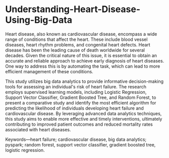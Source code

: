# Understanding-Heart-Disease-Using-Big-Data

Heart disease, also known as cardiovascular disease, encompass a wide range of conditions that affect the heart. These include blood vessel diseases, heart rhythm problems, and congenital heart defects. Heart disease has been the leading cause of death worldwide for several decades. Given the critical nature of this issue, it is essential to obtain an accurate and reliable approach to achieve early diagnosis of heart diseases. One way to address this is by automating the task, which can lead to more efficient management of these conditions.

This study utilizes big data analytics to provide informative decision-making tools for assessing an individual's risk of heart failure. The research employs supervised learning models, including Logistic Regression, Support Vector Classifier, Gradient Boosted Tree, and Random Forest, to present a comparative study and identify the most efficient algorithm for predicting the likelihood of individuals developing heart failure and cardiovascular disease. By leveraging advanced data analytics techniques, this study aims to enable more effective and timely interventions, ultimately contributing to improved patient outcomes and reduced mortality rates associated with heart diseases.

Keywords—heart failure; cardiovascular disease, big data analytics; pyspark; random forest, support vector classifier, gradient boosted tree, logistic regression.
